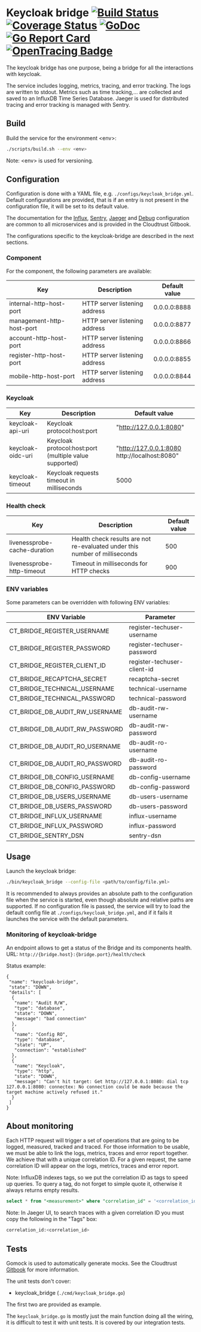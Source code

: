 # Keycloak bridge [![Build Status][ci-img]][ci] [![Coverage Status][cov-img]][cov] [![GoDoc][godoc-img]][godoc] [![Go Report Card][report-img]][report] [![OpenTracing Badge][opentracing-img]][opentracing]

The keycloak bridge has one purpose, being a bridge for all the interactions with keycloak.

The service includes logging, metrics, tracing, and error tracking. The logs are written to stdout.
Metrics such as time tracking,... are collected and saved to an InfluxDB Time Series Database.
Jaeger is used for distributed tracing and error tracking is managed with Sentry.

## Build
Build the service for the environment \<env>:

```bash
./scripts/build.sh --env <env>
```

Note: \<env> is used for versioning.

## Configuration

Configuration is done with a YAML file, e.g. ```./configs/keycloak_bridge.yml```.
Default configurations are provided, that is if an entry is not present in the configuration file, it will be set to its default value.

The documentation for the [Influx](https://cloudtrust.github.io/doc/chapter-godevel/instrumenting.html), [Sentry](https://cloudtrust.github.io/doc/chapter-godevel/tracking.html), [Jaeger](https://cloudtrust.github.io/doc/chapter-godevel/tracing.html) and [Debug](https://cloudtrust.github.io/doc/chapter-godevel/debugging.html) configuration are common to all microservices and is provided in the Cloudtrust Gitbook.

The configurations specific to the keycloak-bridge are described in the next sections.

### Component

For the component, the following parameters are available:

Key | Description | Default value
--- | ----------- | -------------
internal-http-host-port | HTTP server listening address | 0.0.0.0:8888
management-http-host-port | HTTP server listening address | 0.0.0.0:8877
account-http-host-port | HTTP server listening address | 0.0.0.0:8866
register-http-host-port | HTTP server listening address | 0.0.0.0:8855
mobile-http-host-port | HTTP server listening address | 0.0.0.0:8844


### Keycloak

Key | Description | Default value
--- | ----------- | -------------
keycloak-api-uri | Keycloak protocol:host:port | "http://127.0.0.1:8080"
keycloak-oidc-uri | Keycloak protocol:host:port (multiple value supported) | "http://127.0.0.1:8080 http://localhost:8080"
keycloak-timeout | Keycloak requests timeout in milliseconds | 5000


### Health check

Key | Description | Default value
--- | ----------- | -------------
livenessprobe-cache-duration | Health check results are not re-evaluated under this number of milliseconds | 500
livenessprobe-http-timeout | Timeout in milliseconds for HTTP checks | 900


### ENV variables

Some parameters can be overridden with following ENV variables:

ENV Variable | Parameter
--- | -----------
CT_BRIDGE_REGISTER_USERNAME | register-techuser-username
CT_BRIDGE_REGISTER_PASSWORD | register-techuser-password
CT_BRIDGE_REGISTER_CLIENT_ID | register-techuser-client-id
CT_BRIDGE_RECAPTCHA_SECRET | recaptcha-secret
CT_BRIDGE_TECHNICAL_USERNAME | technical-username
CT_BRIDGE_TECHNICAL_PASSWORD | technical-password
CT_BRIDGE_DB_AUDIT_RW_USERNAME | db-audit-rw-username
CT_BRIDGE_DB_AUDIT_RW_PASSWORD | db-audit-rw-password
CT_BRIDGE_DB_AUDIT_RO_USERNAME | db-audit-ro-username
CT_BRIDGE_DB_AUDIT_RO_PASSWORD | db-audit-ro-password
CT_BRIDGE_DB_CONFIG_USERNAME | db-config-username
CT_BRIDGE_DB_CONFIG_PASSWORD | db-config-password
CT_BRIDGE_DB_USERS_USERNAME | db-users-username
CT_BRIDGE_DB_USERS_PASSWORD | db-users-password
CT_BRIDGE_INFLUX_USERNAME | influx-username
CT_BRIDGE_INFLUX_PASSWORD | influx-password
CT_BRIDGE_SENTRY_DSN | sentry-dsn

## Usage

Launch the keycloak bridge:

```bash
./bin/keycloak_bridge --config-file <path/to/config/file.yml>
```

It is recommended to always provides an absolute path to the configuration file when the service is started, even though absolute and relative paths are supported.
If no configuration file is passed, the service will try to load the default config file at ```./configs/keycloak_bridge.yml```, and if it fails it launches the service with the default parameters.

### Monitoring of keycloak-bridge

An endpoint allows to get a status of the Bridge and its components health.
URL: ```http://{bridge.host}:{bridge.port}/health/check```

Status example:
```
{
 "name": "keycloak-bridge",
 "state": "DOWN",
 "details": [
  {
   "name": "Audit R/W",
   "type": "database",
   "state": "DOWN",
   "message": "bad connection"
  },
  {
   "name": "Config RO",
   "type": "database",
   "state": "UP",
   "connection": "established"
  },
  {
   "name": "Keycloak",
   "type": "http",
   "state": "DOWN",
   "message": "Can't hit target: Get http://127.0.0.1:8080: dial tcp 127.0.0.1:8080: connectex: No connection could be made because the target machine actively refused it."
  }
 ]
}
```

## About monitoring

Each HTTP request will trigger a set of operations that are going to be logged, measured, tracked and traced. For those information to be usable, we must be able to link the logs, metrics, traces and error report together. We achieve that with a unique correlation ID. For a given request, the same correlation ID will appear on the logs, metrics, traces and error report.

Note: InfluxDB indexes tags, so we put the correlation ID as tags to speed up queries. To query a tag, do not forget to simple quote it, otherwise it always returns empty results.

```sql
select * from "<measurement>" where "correlation_id" = '<correlation_id>';
```

Note: In Jaeger UI, to search traces with a given correlation ID you must copy the following in the "Tags" box:

```sql
correlation_id:<correlation_id>
```

## Tests

Gomock is used to automatically generate mocks. See the Cloudtrust [Gitbook](https://cloudtrust.github.io/doc/chapter-godevel/testing.html) for more information.

The unit tests don't cover:

- keycloak_bridge (```./cmd/keycloak_bridge.go```)

The first two are provided as example.

The ```keycloak_bridge.go``` is mostly just the main function doing all the wiring, it is difficult to test it with unit tests. It is covered by our integration tests.

[ci-img]: https://travis-ci.org/cloudtrust/keycloak-bridge.svg?branch=master
[ci]: https://travis-ci.org/cloudtrust/keycloak-bridge
[cov-img]: https://coveralls.io/repos/github/cloudtrust/keycloak-bridge/badge.svg?branch=master
[cov]: https://coveralls.io/github/cloudtrust/keycloak-bridge?branch=master
[godoc-img]: https://godoc.org/github.com/cloudtrust/keycloak-bridge?status.svg
[godoc]: https://godoc.org/github.com/cloudtrust/keycloak-bridge
[report-img]: https://goreportcard.com/badge/github.com/cloudtrust/keycloak-bridge
[report]: https://goreportcard.com/report/github.com/cloudtrust/keycloak-bridge
[opentracing-img]: https://img.shields.io/badge/OpenTracing-enabled-blue.svg
[opentracing]: http://opentracing.io
